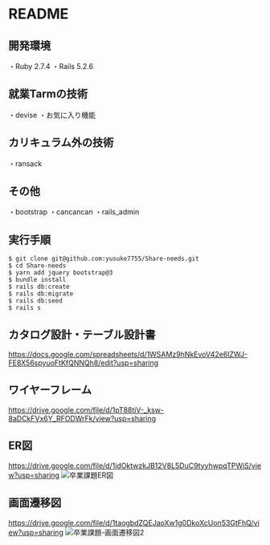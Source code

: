 # README

開発環境
---
・Ruby 2.7.4
・Rails 5.2.6

就業Tarmの技術
---
・devise
・お気に入り機能

カリキュラム外の技術
---
・ransack

その他
---
・bootstrap
・cancancan
・rails_admin

実行手順
---
```
$ git clone git@github.com:yusuke7755/Share-needs.git
$ cd Share-needs
$ yarn add jquery bootstrap@3
$ bundle install
$ rails db:create
$ rails db:migrate
$ rails db:seed
$ rails s
```

カタログ設計・テーブル設計書
---
https://docs.google.com/spreadsheets/d/1WSAMz9hNkEvoV42e6lZWJ-FE8X56spyuoFtKfQNNQh8/edit?usp=sharing

ワイヤーフレーム
---
https://drive.google.com/file/d/1pT88tiV-_ksw-8aDCkFVx6Y_RFODWrFk/view?usp=sharing

ER図
---
https://drive.google.com/file/d/1idOktwzkJB12V8L5DuC9tyyhwpqTPWjS/view?usp=sharing
![卒業課題ER図](https://user-images.githubusercontent.com/81786073/131232757-9d841dcc-52b5-4bfc-8bf7-62374be47459.jpg)



画面遷移図
---
https://drive.google.com/file/d/1taogbdZQEJaoXw1g0DkoXcUon53GtFhQ/view?usp=sharing
![卒業課題-画面遷移図2](https://user-images.githubusercontent.com/81786073/130403779-25306950-a8fd-4300-a95b-8ba7bbaeca23.png)

